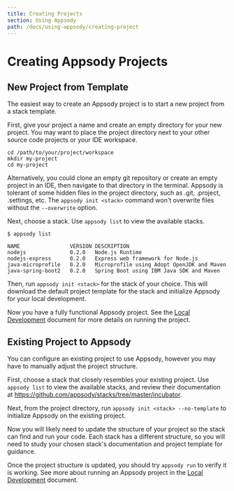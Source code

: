 ```yaml
---
title: Creating Projects
section: Using Appsody
path: /docs/using-appsody/creating-project
---
```


# Creating Appsody Projects

## New Project from Template
The easiest way to create an Appsody project is to start a new project from a stack template. 

First, give your project a name and create an empty directory for your new project. You may want to place the project directory next to your other source code projects or your IDE workspace.
```
cd /path/to/your/project/workspace
mkdir my-project
cd my-project
```
Alternatively, you could clone an empty git repository or create an empty project in an IDE, then navigate to that directory in the terminal. Appsody is tolerant of some hidden files in the project directory, such as .git, .project, .settings, etc. The `appsody init <stack>` command won't overwrite files without the `--overwrite` option.

Next, choose a stack. Use `appsody list` to view the available stacks.
```
$ appsody list

NAME             	VERSION	DESCRIPTION                               
nodejs           	0.2.0  	Node.js Runtime                           
nodejs-express   	0.2.0  	Express web framework for Node.js         
java-microprofile	0.2.0  	Microprofile using Adopt OpenJDK and Maven
java-spring-boot2	0.2.0  	Spring Boot using IBM Java SDK and Maven
```

Then, run `appsody init <stack>` for the stack of your choice. This will download the default project template for the stack and initialize Appsody for your local development.

Now you have a fully functional Appsody project. See the [Local Development](local-development.md) document for more details on running the project.


## Existing Project to Appsody
You can configure an existing project to use Appsody, however you may have to manually adjust the project structure.

First, choose a stack that closely resembles your existing project. Use `appsody list` to view the available stacks, and review their documentation at <https://github.com/appsody/stacks/tree/master/incubator>.

Next, from the project directory, run `appsody init <stack> --no-template` to initialize Appsody on the existing project.

Now you will likely need to update the structure of your project so the stack can find and run your code. Each stack has a different structure, so you will need to study your chosen stack's documentation and project template for guidance.

Once the project structure is updated, you should try `appsody run` to verify it is working. See more about running an Appsody project in the [Local Development](local-development.md) document.